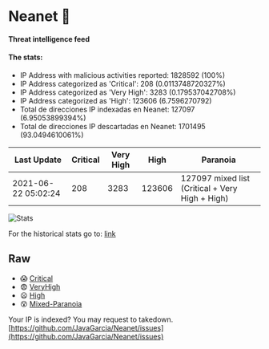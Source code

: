 # Neanet :hocho:
#### Threat intelligence feed
#### The stats:

- IP Address with malicious activities reported: 1828592 (100%)
- IP Address categorized as 'Critical':  208 (0.0113748720327%)
- IP Address categorized as 'Very High':  3283 (0.179537042708%)
- IP Address categorized as 'High':  123606 (6.7596270792)
- Total de direcciones IP indexadas en Neanet:  127097 (6.95053899394%)
- Total de direcciones IP descartadas en Neanet:  1701495 (93.0494610061%)

| Last Update | Critical | Very High | High | Paranoia |
| --- | --- | --- | --- | --- |
| 2021-06-22 05:02:24 | 208 | 3283 | 123606 | 127097 mixed list (Critical + Very High + High)|

![Stats](https://docs.google.com/spreadsheets/d/e/2PACX-1vSnaNMIXVabIpDJjufMlzH7poXnshF3mgd8Is1g9ytUEzVsP5my4Trn8f-xkoLLQ38xpL3HtmUexLo6/pubchart?oid=501124687&format=image)

For the historical stats go to: [link](/stats.csv)
## Raw
- :scream: [Critical](https://raw.githubusercontent.com/JavaGarcia/Neanet/master/blacklists/neanet_critical.txt)
- :fearful: [VeryHigh](https://raw.githubusercontent.com/JavaGarcia/Neanet/master/blacklists/neanet_veryHigh.txtt)
- :frowning: [High](https://raw.githubusercontent.com/JavaGarcia/Neanet/master/blacklists/neanet_high.txt)
- :dizzy_face: [Mixed-Paranoia](https://raw.githubusercontent.com/JavaGarcia/Neanet/master/blacklists/neanet_all.txt)


Your IP is indexed? You may request to takedown. [https://github.com/JavaGarcia/Neanet/issues](https://github.com/JavaGarcia/Neanet/issues)












































































































































































































































































































































































































































































































































































































































































































































































































































































































































































































































































































































































































































































































































































































































































































































































































































































































































































































































































































































































































































































































































































































































































































































































































































































































































































































































































































































































































































































































































































































































































































































































































































































































































































































































































































































































































































































































































































































































































































































































































































































































































































































































































































































































































































































































































































































































































































































































































































































































































































































































































































































































































































































































































































































































































































































































































































































































































































































































































































































































































































































































































































































































































































































































































































































































































































































































































































































































































































































































































































































































































































































































































































































































































